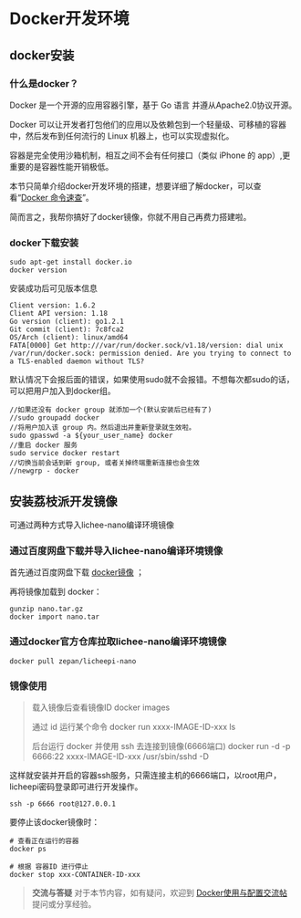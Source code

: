 Docker开发环境
==============

docker安装
----------

### 什么是docker？

Docker 是一个开源的应用容器引擎，基于 Go 语言 并遵从Apache2.0协议开源。

Docker 可以让开发者打包他们的应用以及依赖包到一个轻量级、可移植的容器中，然后发布到任何流行的 Linux 机器上，也可以实现虚拟化。

容器是完全使用沙箱机制，相互之间不会有任何接口（类似 iPhone 的 app）,更重要的是容器性能开销极低。

本节只简单介绍docker开发环境的搭建，想要详细了解docker，可以查看“[Docker 命令速查](http://zero.lichee.pro/%E5%85%A5%E9%97%A8/docker_command.html)”。

简而言之，我帮你搞好了docker镜像，你就不用自己再费力搭建啦。

### docker下载安装

```
sudo apt-get install docker.io
docker version
```

安装成功后可见版本信息

``` 
Client version: 1.6.2
Client API version: 1.18
Go version (client): go1.2.1
Git commit (client): 7c8fca2
OS/Arch (client): linux/amd64
FATA[0000] Get http:///var/run/docker.sock/v1.18/version: dial unix /var/run/docker.sock: permission denied. Are you trying to connect to a TLS-enabled daemon without TLS? 
```

默认情况下会报后面的错误，如果使用sudo就不会报错。不想每次都sudo的话，可以把用户加入到docker组。

``` 
//如果还没有 docker group 就添加一个(默认安装后已经有了)
//sudo groupadd docker
//将用户加入该 group 内。然后退出并重新登录就生效啦。
sudo gpasswd -a ${your_user_name} docker
//重启 docker 服务
sudo service docker restart
//切换当前会话到新 group, 或者关掉终端重新连接也会生效
//newgrp - docker
```

安装荔枝派开发镜像
------------------

可通过两种方式导入lichee-nano编译环境镜像

### 通过百度网盘下载并导入lichee-nano编译环境镜像

首先通过百度网盘下载
[docker镜像](https://pan.baidu.com/s/1aYcGfzyz-g4CbxGSsVREGQ) ；

再将镜像加载到 docker：

``` 
gunzip nano.tar.gz
docker import nano.tar
```

### 通过docker官方仓库拉取lichee-nano编译环境镜像

``` 
docker pull zepan/licheepi-nano
```

### 镜像使用

>  载入镜像后查看镜像ID docker images
>
>  通过 id 运行某个命令 docker run xxxx-IMAGE-ID-xxx ls
>
>  后台运行 docker 并使用 ssh 去连接到镜像(6666端口) docker run -d -p
> 6666:22 xxxx-IMAGE-ID-xxx /usr/sbin/sshd -D

这样就安装并开启的容器ssh服务，只需连接主机的6666端口，以root用户，licheepi密码登录即可进行开发操作。

    ssh -p 6666 root@127.0.0.1

要停止该docker镜像时：

```
# 查看正在运行的容器
docker ps

# 根据 容器ID 进行停止
docker stop xxx-CONTAINER-ID-xxx
```

> **交流与答疑**
> 对于本节内容，如有疑问，欢迎到 [Docker使用与配置交流帖](http://bbs.lichee.pro/d/23-docker) 提问或分享经验。
